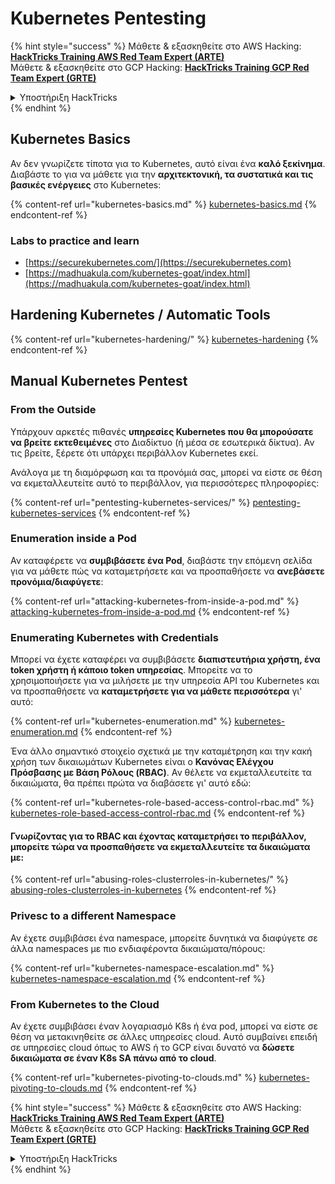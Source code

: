 # Kubernetes Pentesting

{% hint style="success" %}
Μάθετε & εξασκηθείτε στο AWS Hacking:<img src="../../.gitbook/assets/image (1) (1) (1).png" alt="" data-size="line">[**HackTricks Training AWS Red Team Expert (ARTE)**](https://training.hacktricks.xyz/courses/arte)<img src="../../.gitbook/assets/image (1) (1) (1).png" alt="" data-size="line">\
Μάθετε & εξασκηθείτε στο GCP Hacking: <img src="../../.gitbook/assets/image (2).png" alt="" data-size="line">[**HackTricks Training GCP Red Team Expert (GRTE)**<img src="../../.gitbook/assets/image (2).png" alt="" data-size="line">](https://training.hacktricks.xyz/courses/grte)

<details>

<summary>Υποστήριξη HackTricks</summary>

* Ελέγξτε τα [**σχέδια συνδρομής**](https://github.com/sponsors/carlospolop)!
* **Εγγραφείτε στην** 💬 [**ομάδα Discord**](https://discord.gg/hRep4RUj7f) ή στην [**ομάδα telegram**](https://t.me/peass) ή **ακολουθήστε** μας στο **Twitter** 🐦 [**@hacktricks\_live**](https://twitter.com/hacktricks_live)**.**
* **Μοιραστείτε κόλπα hacking υποβάλλοντας PRs στα** [**HackTricks**](https://github.com/carlospolop/hacktricks) και [**HackTricks Cloud**](https://github.com/carlospolop/hacktricks-cloud) github repos.

</details>
{% endhint %}

## Kubernetes Basics

Αν δεν γνωρίζετε τίποτα για το Kubernetes, αυτό είναι ένα **καλό ξεκίνημα**. Διαβάστε το για να μάθετε για την **αρχιτεκτονική, τα συστατικά και τις βασικές ενέργειες** στο Kubernetes:

{% content-ref url="kubernetes-basics.md" %}
[kubernetes-basics.md](kubernetes-basics.md)
{% endcontent-ref %}

### Labs to practice and learn

* [https://securekubernetes.com/](https://securekubernetes.com)
* [https://madhuakula.com/kubernetes-goat/index.html](https://madhuakula.com/kubernetes-goat/index.html)

## Hardening Kubernetes / Automatic Tools

{% content-ref url="kubernetes-hardening/" %}
[kubernetes-hardening](kubernetes-hardening/)
{% endcontent-ref %}

## Manual Kubernetes Pentest

### From the Outside

Υπάρχουν αρκετές πιθανές **υπηρεσίες Kubernetes που θα μπορούσατε να βρείτε εκτεθειμένες** στο Διαδίκτυο (ή μέσα σε εσωτερικά δίκτυα). Αν τις βρείτε, ξέρετε ότι υπάρχει περιβάλλον Kubernetes εκεί.

Ανάλογα με τη διαμόρφωση και τα προνόμιά σας, μπορεί να είστε σε θέση να εκμεταλλευτείτε αυτό το περιβάλλον, για περισσότερες πληροφορίες:

{% content-ref url="pentesting-kubernetes-services/" %}
[pentesting-kubernetes-services](pentesting-kubernetes-services/)
{% endcontent-ref %}

### Enumeration inside a Pod

Αν καταφέρετε να **συμβιβάσετε ένα Pod**, διαβάστε την επόμενη σελίδα για να μάθετε πώς να καταμετρήσετε και να προσπαθήσετε να **ανεβάσετε προνόμια/διαφύγετε**:

{% content-ref url="attacking-kubernetes-from-inside-a-pod.md" %}
[attacking-kubernetes-from-inside-a-pod.md](attacking-kubernetes-from-inside-a-pod.md)
{% endcontent-ref %}

### Enumerating Kubernetes with Credentials

Μπορεί να έχετε καταφέρει να συμβιβάσετε **διαπιστευτήρια χρήστη, ένα token χρήστη ή κάποιο token υπηρεσίας**. Μπορείτε να το χρησιμοποιήσετε για να μιλήσετε με την υπηρεσία API του Kubernetes και να προσπαθήσετε να **καταμετρήσετε για να μάθετε περισσότερα** γι' αυτό:

{% content-ref url="kubernetes-enumeration.md" %}
[kubernetes-enumeration.md](kubernetes-enumeration.md)
{% endcontent-ref %}

Ένα άλλο σημαντικό στοιχείο σχετικά με την καταμέτρηση και την κακή χρήση των δικαιωμάτων Kubernetes είναι ο **Κανόνας Ελέγχου Πρόσβασης με Βάση Ρόλους (RBAC)**. Αν θέλετε να εκμεταλλευτείτε τα δικαιώματα, θα πρέπει πρώτα να διαβάσετε γι' αυτό εδώ:

{% content-ref url="kubernetes-role-based-access-control-rbac.md" %}
[kubernetes-role-based-access-control-rbac.md](kubernetes-role-based-access-control-rbac.md)
{% endcontent-ref %}

#### Γνωρίζοντας για το RBAC και έχοντας καταμετρήσει το περιβάλλον, μπορείτε τώρα να προσπαθήσετε να εκμεταλλευτείτε τα δικαιώματα με:

{% content-ref url="abusing-roles-clusterroles-in-kubernetes/" %}
[abusing-roles-clusterroles-in-kubernetes](abusing-roles-clusterroles-in-kubernetes/)
{% endcontent-ref %}

### Privesc to a different Namespace

Αν έχετε συμβιβάσει ένα namespace, μπορείτε δυνητικά να διαφύγετε σε άλλα namespaces με πιο ενδιαφέροντα δικαιώματα/πόρους:

{% content-ref url="kubernetes-namespace-escalation.md" %}
[kubernetes-namespace-escalation.md](kubernetes-namespace-escalation.md)
{% endcontent-ref %}

### From Kubernetes to the Cloud

Αν έχετε συμβιβάσει έναν λογαριασμό K8s ή ένα pod, μπορεί να είστε σε θέση να μετακινηθείτε σε άλλες υπηρεσίες cloud. Αυτό συμβαίνει επειδή σε υπηρεσίες cloud όπως το AWS ή το GCP είναι δυνατό να **δώσετε δικαιώματα σε έναν K8s SA πάνω από το cloud**.

{% content-ref url="kubernetes-pivoting-to-clouds.md" %}
[kubernetes-pivoting-to-clouds.md](kubernetes-pivoting-to-clouds.md)
{% endcontent-ref %}

{% hint style="success" %}
Μάθετε & εξασκηθείτε στο AWS Hacking:<img src="../../.gitbook/assets/image (1) (1) (1).png" alt="" data-size="line">[**HackTricks Training AWS Red Team Expert (ARTE)**](https://training.hacktricks.xyz/courses/arte)<img src="../../.gitbook/assets/image (1) (1) (1).png" alt="" data-size="line">\
Μάθετε & εξασκηθείτε στο GCP Hacking: <img src="../../.gitbook/assets/image (2).png" alt="" data-size="line">[**HackTricks Training GCP Red Team Expert (GRTE)**<img src="../../.gitbook/assets/image (2).png" alt="" data-size="line">](https://training.hacktricks.xyz/courses/grte)

<details>

<summary>Υποστήριξη HackTricks</summary>

* Ελέγξτε τα [**σχέδια συνδρομής**](https://github.com/sponsors/carlospolop)!
* **Εγγραφείτε στην** 💬 [**ομάδα Discord**](https://discord.gg/hRep4RUj7f) ή στην [**ομάδα telegram**](https://t.me/peass) ή **ακολουθήστε** μας στο **Twitter** 🐦 [**@hacktricks\_live**](https://twitter.com/hacktricks_live)**.**
* **Μοιραστείτε κόλπα hacking υποβάλλοντας PRs στα** [**HackTricks**](https://github.com/carlospolop/hacktricks) και [**HackTricks Cloud**](https://github.com/carlospolop/hacktricks-cloud) github repos.

</details>
{% endhint %}
